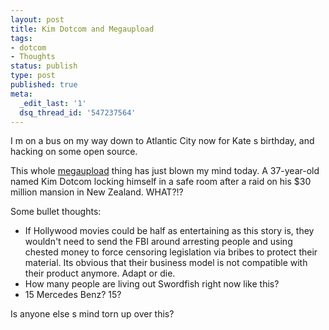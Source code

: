 ```yaml
---
layout: post
title: Kim Dotcom and Megaupload
tags:
- dotcom
- Thoughts
status: publish
type: post
published: true
meta:
  _edit_last: '1'
  dsq_thread_id: '547237564'
---
```

<div>

I m on a bus on my way down to Atlantic City now for Kate s birthday, and hacking on some open source.

This whole <a href="http://tvnz.co.nz/national-news/police-complete-megaupload-mansion-search-4695303">megaupload</a> thing has just blown my mind today. A 37-year-old named  Kim Dotcom  locking himself in a safe room after a raid on his $30 million mansion in New Zealand. WHAT?!?

Some bullet thoughts:

* If Hollywood movies could be half as entertaining as this story is, they wouldn't need to send the FBI around arresting people and using chested money to force censoring legislation via bribes to protect their material. Its obvious that their business model is not compatible with their product anymore. Adapt or die.
* How many people are living out  Swordfish  right now like this?
* 15 Mercedes Benz? 15?

Is anyone else s mind torn up over this?

</div>
